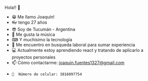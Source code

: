  Hola!! 👋
- 😁 Me llamo Joaquín!
- 👓 tengo 27 años
- 😎 Soy de Tucumán - Argentina
- 🎸 Me gusta la música
- ⌨ Y muchisimo la tecnología
- 🔭 Me encuentro en busqueda laboral para sumar experiencia 
- 💻 Actualmente estoy aprendiendo react y tratando de aplicarlo a proyectos personales
- 📫 Cómo contactarme: joaquin.fuentes1327@gmail.com
-     📱  Número de celular: 3816097754
